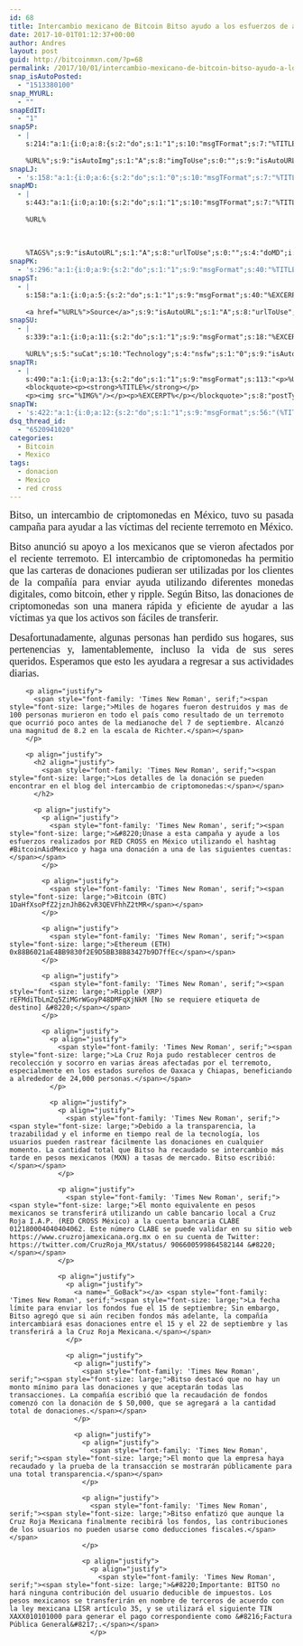 ```yaml
---
id: 68
title: Intercambio mexicano de Bitcoin Bitso ayudo a los esfuerzos de alivio del terremoto de la Cruz Roja.
date: 2017-10-01T01:12:37+00:00
author: Andres
layout: post
guid: http://bitcoinmxn.com/?p=68
permalink: /2017/10/01/intercambio-mexicano-de-bitcoin-bitso-ayudo-a-los-esfuerzos-de-alivio-del-terremoto-de-la-cruz-roja/
snap_isAutoPosted:
  - "1513380100"
snap_MYURL:
  - ""
snapEdIT:
  - "1"
snap5P:
  - |
    s:214:"a:1:{i:0;a:8:{s:2:"do";s:1:"1";s:10:"msgTFormat";s:7:"%TITLE%";s:9:"msgFormat";s:18:"%EXCERPT%
    
    %URL%";s:9:"isAutoImg";s:1:"A";s:8:"imgToUse";s:0:"";s:9:"isAutoURL";s:1:"A";s:8:"urlToUse";s:0:"";s:4:"do5P";i:0;}}";
snapLJ:
  - 's:158:"a:1:{i:0;a:6:{s:2:"do";s:1:"0";s:10:"msgTFormat";s:7:"%TITLE%";s:9:"msgFormat";s:9:"%EXCERPT%";s:9:"isAutoURL";s:1:"A";s:8:"urlToUse";s:0:"";s:4:"doLJ";i:0;}}";'
snapMD:
  - |
    s:443:"a:1:{i:0;a:10:{s:2:"do";s:1:"1";s:10:"msgTFormat";s:7:"%TITLE%";s:9:"msgFormat";s:32:"%EXCERPT%
    
    %URL%
    
    
    
    %TAGS%";s:9:"isAutoURL";s:1:"A";s:8:"urlToUse";s:0:"";s:4:"doMD";i:0;s:8:"isPosted";s:1:"1";s:4:"pgID";s:12:"6d777d8d5758";s:7:"postURL";s:144:"https://medium.com/@redracer404/intercambio-mexicano-de-bitcoin-bitso-ayudo-a-los-esfuerzos-de-alivio-del-terremoto-de-la-cruz-roja-6d777d8d5758";s:5:"pDate";s:19:"2017-12-15 23:21:20";}}";
snapPK:
  - 's:296:"a:1:{i:0;a:9:{s:2:"do";s:1:"1";s:9:"msgFormat";s:40:"%TITLE% - %URL% #bitcoin #mexico #crypto";s:9:"isAutoURL";s:1:"A";s:8:"urlToUse";s:0:"";s:4:"doPK";i:0;s:8:"isPosted";s:1:"1";s:4:"pgID";i:1363754937;s:7:"postURL";s:30:"https://www.plurk.com/p/mjy01l";s:5:"pDate";s:19:"2017-12-15 23:21:24";}}";'
snapST:
  - |
    s:158:"a:1:{i:0;a:5:{s:2:"do";s:1:"1";s:9:"msgFormat";s:40:"%EXCERPT%
    
    <a href="%URL%">Source</a>";s:9:"isAutoURL";s:1:"A";s:8:"urlToUse";s:0:"";s:4:"doST";i:0;}}";
snapSU:
  - |
    s:339:"a:1:{i:0;a:11:{s:2:"do";s:1:"1";s:9:"msgFormat";s:18:"%EXCERPT%
    
    %URL%";s:5:"suCat";s:10:"Technology";s:4:"nsfw";s:1:"0";s:9:"isAutoURL";s:1:"A";s:8:"urlToUse";s:0:"";s:4:"doSU";i:0;s:8:"isPosted";s:1:"1";s:4:"pgID";s:6:"1f4P2Q";s:7:"postURL";s:45:"http://www.stumbleupon.com/su/1f4P2Q/comments";s:5:"pDate";s:19:"2017-12-15 23:21:38";}}";
snapTR:
  - |
    s:490:"a:1:{i:0;a:13:{s:2:"do";s:1:"1";s:9:"msgFormat";s:113:"<p>%URL%</p>
    <blockquote><p><strong>%TITLE%</strong></p>
    <p><img src="%IMG%"/></p><p>%EXCERPT%</p></blockquote>";s:8:"postType";s:1:"T";s:10:"msgTFormat";s:7:"%TITLE%";s:9:"isAutoImg";s:1:"A";s:8:"imgToUse";s:0:"";s:9:"isAutoURL";s:1:"A";s:8:"urlToUse";s:0:"";s:4:"doTR";i:0;s:8:"isPosted";s:1:"1";s:4:"pgID";i:168586310898;s:7:"postURL";s:46:"http://bitcoinmxn.tumblr.com/post/168586310898";s:5:"pDate";s:19:"2017-12-15 23:21:40";}}";
snapTW:
  - 's:422:"a:1:{i:0;a:12:{s:2:"do";s:1:"1";s:9:"msgFormat";s:56:"(%TITLE%) - %URL% #bitcoinmxn #espanolbitcoin #bitcoinla";s:8:"attchImg";s:1:"1";s:9:"isAutoImg";s:1:"A";s:8:"imgToUse";s:0:"";s:9:"isAutoURL";s:1:"A";s:8:"urlToUse";s:0:"";s:4:"doTW";i:0;s:8:"isPosted";s:1:"1";s:4:"pgID";s:18:"941810521749278721";s:7:"postURL";s:57:"https://twitter.com/mxn_bitcoin/status/941810521749278721";s:5:"pDate";s:19:"2017-12-15 23:21:40";}}";'
dsq_thread_id:
  - "6520941020"
categories:
  - Bitcoin
  - Mexico
tags:
  - donacion
  - Mexico
  - red cross
---
```

<p align="justify">
  <span style="font-family: 'Times New Roman', serif;"><span style="font-size: large;">Bitso, un intercambio de criptomonedas en México, tuvo su pasada campaña para ayudar a las víctimas del reciente terremoto en México.</span></span>
</p>

<p align="justify">
  <p align="justify">
    <span style="font-family: 'Times New Roman', serif;"><span style="font-size: large;">Bitso anunció su apoyo a los mexicanos que se vieron afectados por el reciente terremoto. El intercambio de criptomonedas ha permitio que las carteras de donaciones pudieran ser utilizadas por los clientes de la compañía para enviar ayuda utilizando diferentes monedas digitales, como bitcoin, ether y ripple. Según Bitso, las donaciones de criptomonedas son una manera rápida y eficiente de ayudar a las víctimas ya que los activos son fáciles de transferir.</span></span>
  </p>
  
  <p align="justify">
    <p align="justify">
      <p align="justify">
        <p align="justify">
          <span style="font-family: 'Times New Roman', serif;"><span style="font-size: large;">Desafortunadamente, algunas personas han perdido sus hogares, sus pertenencias y, lamentablemente, incluso la vida de sus seres queridos. Esperamos que esto les ayudara a regresar a sus actividades diarias.</span></span>
        </p>
        
        <p align="justify">
          <span style="font-family: 'Times New Roman', serif;"><span style="font-size: large;">Miles de hogares fueron destruidos y mas de 100 personas murieron en todo el país como resultado de un terremoto que ocurrió poco antes de la medianoche del 7 de septiembre. Alcanzó una magnitud de 8.2 en la escala de Richter.</span></span>
        </p>
        
        <p align="justify">
          <h2 align="justify">
            <span style="font-family: 'Times New Roman', serif;"><span style="font-size: large;">Los detalles de la donación se pueden encontrar en el blog del intercambio de criptomonedas:</span></span>
          </h2>
          
          <p align="justify">
            <p align="justify">
              <span style="font-family: 'Times New Roman', serif;"><span style="font-size: large;">&#8220;Únase a esta campaña y ayude a los esfuerzos realizados por RED CROSS en México utilizando el hashtag #BitcoinAidMexico y haga una donación a una de las siguientes cuentas:</span></span>
            </p>
            
            <p align="justify">
              <span style="font-family: 'Times New Roman', serif;"><span style="font-size: large;">Bitcoin (BTC) 1DaHfXsoPfZ2jznJhB62vR3QEVFhhZ2tMR</span></span>
            </p>
            
            <p align="justify">
              <span style="font-family: 'Times New Roman', serif;"><span style="font-size: large;">Ethereum (ETH) 0x88B6021aE4BB9830f2E9D5BB38B83427b9D7ffEc</span></span>
            </p>
            
            <p align="justify">
              <span style="font-family: 'Times New Roman', serif;"><span style="font-size: large;">Ripple (XRP) rEFMdiTbLmZq5ZiMGrWGoyP48DMFqXjNkM [No se requiere etiqueta de destino] &#8220;</span></span>
            </p>
            
            <p align="justify">
              <p align="justify">
                <span style="font-family: 'Times New Roman', serif;"><span style="font-size: large;">La Cruz Roja pudo restablecer centros de recolección y socorro en varias áreas afectadas por el terremoto, especialmente en los estados sureños de Oaxaca y Chiapas, beneficiando a alrededor de 24,000 personas.</span></span>
              </p>
              
              <p align="justify">
                <p align="justify">
                  <span style="font-family: 'Times New Roman', serif;"><span style="font-size: large;">Debido a la transparencia, la trazabilidad y el informe en tiempo real de la tecnología, los usuarios pueden rastrear fácilmente las donaciones en cualquier momento. La cantidad total que Bitso ha recaudado se intercambio más tarde en pesos mexicanos (MXN) a tasas de mercado. Bitso escribió:</span></span>
                </p>
                
                <p align="justify">
                  <span style="font-family: 'Times New Roman', serif;"><span style="font-size: large;">El monto equivalente en pesos mexicanos se transferirá utilizando un cable bancario local a Cruz Roja I.A.P. (RED CROSS México) a la cuenta bancaria CLABE 012180004040404062. Este número CLABE se puede validar en su sitio web https://www.cruzrojamexicana.org.mx o en su cuenta de Twitter: https://twitter.com/CruzRoja_MX/status/ 906600599864582144 &#8220;</span></span>
                </p>
                
                <p align="justify">
                  <p align="justify">
                    <a name="_GoBack"></a> <span style="font-family: 'Times New Roman', serif;"><span style="font-size: large;">La fecha límite para enviar los fondos fue el 15 de septiembre; Sin embargo, Bitso agregó que si aún reciben fondos más adelante, la compañía intercambiará esas donaciones entre el 15 y el 22 de septiembre y las transferirá a la Cruz Roja Mexicana.</span></span>
                  </p>
                  
                  <p align="justify">
                    <p align="justify">
                      <span style="font-family: 'Times New Roman', serif;"><span style="font-size: large;">Bitso destacó que no hay un monto mínimo para las donaciones y que aceptarán todas las transacciones. La compañía escribió que la recaudación de fondos comenzó con la donación de $ 50,000, que se agregará a la cantidad total de donaciones.</span></span>
                    </p>
                    
                    <p align="justify">
                      <p align="justify">
                        <span style="font-family: 'Times New Roman', serif;"><span style="font-size: large;">El monto que la empresa haya recaudado y la prueba de la transacción se mostrarán públicamente para una total transparencia.</span></span>
                      </p>
                      
                      <p align="justify">
                        <span style="font-family: 'Times New Roman', serif;"><span style="font-size: large;">Bitso enfatizó que aunque la Cruz Roja Mexicana finalmente recibirá los fondos, las contribuciones de los usuarios no pueden usarse como deducciones fiscales.</span></span>
                      </p>
                      
                      <p align="justify">
                        <p align="justify">
                          <span style="font-family: 'Times New Roman', serif;"><span style="font-size: large;">&#8220;Importante: BITSO no hará ninguna contribución del usuario deducible de impuestos. Los pesos mexicanos se transferirán en nombre de terceros de acuerdo con la ley mexicana LISR artículo 35, y se utilizará el siguiente TIN XAXX010101000 para generar el pago correspondiente como &#8216;Factura Pública General&#8217;.</span></span>
                        </p>